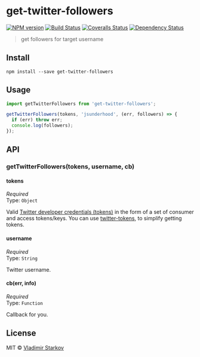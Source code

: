 # get-twitter-followers

[![NPM version][npm-image]][npm-url]
[![Build Status][travis-image]][travis-url]
[![Coveralls Status][coveralls-image]][coveralls-url]
[![Dependency Status][depstat-image]][depstat-url]

> get followers for target username

## Install

    npm install --save get-twitter-followers

## Usage

```js
import getTwitterFollowers from 'get-twitter-followers';

getTwitterFollowers(tokens, 'jsunderhood', (err, followers) => {
  if (err) throw err;
  console.log(followers);
});
```

## API

### getTwitterFollowers(tokens, username, cb)

#### tokens

*Required*  
Type: `Object`

Valid [Twitter developer credentials (tokens)][how-to-get]
in the form of a set of consumer and access tokens/keys.
You can use [twitter-tokens][tokens], to simplify getting tokens.

[how-to-get]: https://iamstarkov.com/get-twitter-tokens/
[tokens]: https://www.npmjs.com/package/twitter-tokens

#### username

*Required*  
Type: `String`

Twitter username.

#### cb(err, info)

*Required*  
Type: `Function`

Callback for you.

## License

MIT © [Vladimir Starkov](https://iamstarkov.com)

[npm-url]: https://npmjs.org/package/get-twitter-followers
[npm-image]: https://img.shields.io/npm/v/get-twitter-followers.svg?style=flat-square

[travis-url]: https://travis-ci.org/iamstarkov/get-twitter-followers
[travis-image]: https://img.shields.io/travis/iamstarkov/get-twitter-followers.svg?style=flat-square

[coveralls-url]: https://coveralls.io/r/iamstarkov/get-twitter-followers
[coveralls-image]: https://img.shields.io/coveralls/iamstarkov/get-twitter-followers.svg?style=flat-square

[depstat-url]: https://david-dm.org/iamstarkov/get-twitter-followers
[depstat-image]: https://david-dm.org/iamstarkov/get-twitter-followers.svg?style=flat-square
